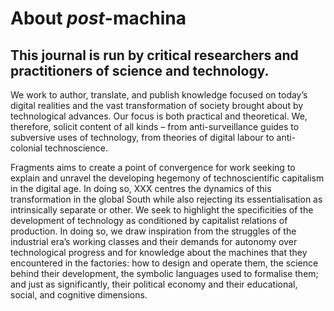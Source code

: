 # About _post_-machina

## This journal is run by critical researchers and practitioners of science and technology. 

We work to author, translate, and publish knowledge focused on today’s digital realities and the vast transformation of society brought about by technological advances. Our focus is both practical and theoretical. We, therefore, solicit content of all kinds – from anti-surveillance guides to subversive uses of technology, from theories of digital labour to anti-colonial technoscience.

Fragments aims to create a point of convergence for work seeking to explain and unravel the developing hegemony of technoscientific capitalism in the digital age. In doing so, XXX centres the dynamics of this transformation in the global South while also rejecting its essentialisation as intrinsically separate or other. We seek to highlight the specificities of the development of technology as conditioned by capitalist relations of production. In doing so, we draw inspiration from the struggles of the industrial era’s working classes and their demands for autonomy over technological progress and for knowledge about the machines that they encountered in the factories: how to design and operate them, the science behind their development, the symbolic languages used to formalise them; and just as significantly, their political economy and their educational, social, and cognitive dimensions.